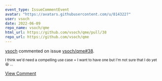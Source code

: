 ```yaml
---
event_type: IssueCommentEvent
avatar: "https://avatars.githubusercontent.com/u/814322?"
user: vsoch
date: 2022-06-09
repo_name: vsoch/qme
html_url: https://github.com/vsoch/qme/pull/38
repo_url: https://github.com/vsoch/qme
---
```


<a href='https://github.com/vsoch' target='_blank'>vsoch</a> commented on issue <a href='https://github.com/vsoch/qme/pull/38' target='_blank'>vsoch/qme#38</a>.

<small>I think we'd need a compelling use case = I want to have one but I'm not sure that I do yet :laughing: ...</small>

<a href='https://github.com/vsoch/qme/pull/38' target='_blank'>View Comment</a>